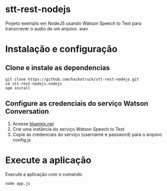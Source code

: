 # stt-rest-nodejs
Projeto exemplo em NodeJS usando Watson Speech to Text para transcrever o audio de um arquivo .wav

# Instalação e configuração

## Clone e instale as dependencias
```
git clone https://github.com/hackatruck/stt-rest-nodejs.git
cd stt-rest-nodejs-nodejs
npm install
```

## Configure as credenciais do serviço Watson Conversation

1. Acesse [bluemix.net](bluemix.net)
2. Crie uma instância do serviço Watson Speech to Text
3. Copie as credenciais do serviço (username e password) para o arquivo config.js

# Execute a aplicação
Execute a aplicação com o comando

    node app.js
